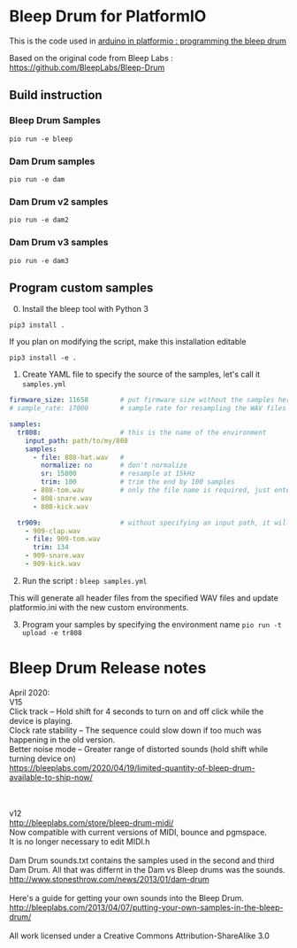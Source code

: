 # Bleep Drum for PlatformIO

This is the code used in [arduino in platformio : programming the bleep drum](https://www.youtube.com/watch?v=HCvKrhoXOpg)

Based on the original code from Bleep Labs : https://github.com/BleepLabs/Bleep-Drum

## Build instruction

### Bleep Drum Samples

`pio run -e bleep`

### Dam Drum samples

`pio run -e dam`

### Dam Drum v2 samples

`pio run -e dam2`

### Dam Drum v3 samples

`pio run -e dam3`


## Program custom samples

0. Install the bleep tool with Python 3

```pip3 install .```

If you plan on modifying the script, make this installation editable

```pip3 install -e .```


1. Create YAML file to specify the source of the samples, let's call it `samples.yml`


```yaml
firmware_size: 11658        # put firmware size without the samples here - this is used to warn you if you samples won't fit on flash
# sample_rate: 17000        # sample rate for resampling the WAV files - leave it commented to use the default

samples:
  tr808:                    # this is the name of the environment
    input_path: path/to/my/808
    samples:
      - file: 808-hat.wav   # 
        normalize: no       # don't normalize
        sr: 15000           # resample at 15kHz
        trim: 100           # trim the end by 100 samples
      - 808-tom.wav         # only the file name is required, just enter it as a string if you don't need to tweak other options
      - 808-snare.wav
      - 808-kick.wav

  tr909:                    # without specifying an input path, it will use the location of this file as a root directory
    - 909-clap.wav
    - file: 909-tom.wav
      trim: 134
    - 909-snare.wav
    - 909-kick.wav
```

2. Run the script : `bleep samples.yml`

This will generate all header files from the specified WAV files and update platformio.ini with the new custom environments.

3. Program your samples by specifying the environment name `pio run -t upload -e tr808`


# Bleep Drum Release notes

April 2020:<br>
V15 <br>
Click track – Hold shift for 4 seconds to turn on and off click while the device is playing.<br>
Clock rate stability – The sequence could slow down if too much was happening in the old version.<br>
Better noise mode – Greater range of distorted sounds (hold shift while turning device on)<br>
https://bleeplabs.com/2020/04/19/limited-quantity-of-bleep-drum-available-to-ship-now/<br>
<br><br>

v12<br>
http://bleeplabs.com/store/bleep-drum-midi/<br>
Now compatible with current versions of MIDI, bounce and pgmspace.<br>
It is no longer necessary to edit MIDI.h<br>
<br>
Dam Drum sounds.txt contains the samples used in the second and third Dam Drum. All that was differnt in the Dam vs Bleep drums was the sounds. http://www.stonesthrow.com/news/2013/01/dam-drum<br>
<br>
Here's a guide for getting your own sounds into the Bleep Drum.
http://bleeplabs.com/2013/04/07/putting-your-own-samples-in-the-bleep-drum/<br>
<br>
All work licensed under a Creative Commons Attribution-ShareAlike 3.0
